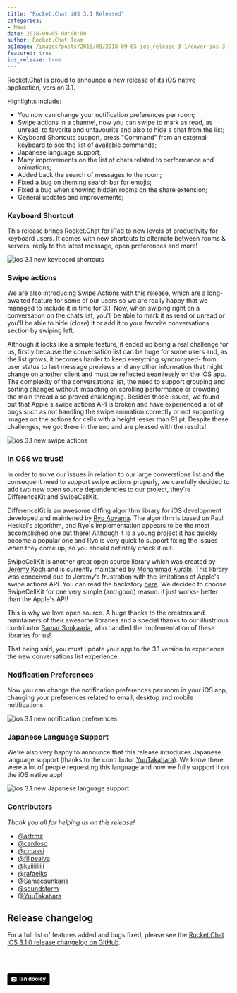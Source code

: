 ```yaml
---
title: "Rocket.Chat iOS 3.1 Released"
categories:
- News
date: 2018-09-05 08:00:00
author: Rocket.Chat Team
bgImage: /images/posts/2018/09/2018-09-05-ios_release-3-1/cover-ios-3-1.jpg
featured: true
ios_release: true
---
```


Rocket.Chat is proud to announce a new release of its iOS native application, version 3.1.

Highlights include:

- You now can change your notification preferences per room;
- Swipe actions in a channel, now you can swipe to mark as read, as unread, to favorite and unfavourite and also to hide a chat from the list;
- Keyboard Shortcuts support, press "Command" from an external keyboard to see the list of available commands;
- Japanese language support;
- Many improvements on the list of chats related to performance and animations;
- Added back the search of messages to the room;
- Fixed a bug on theming search bar for emojis;
- Fixed a bug when showing hidden rooms on the share extension;
- General updates and improvements;

### Keyboard Shortcut

This release brings Rocket.Chat for iPad to new levels of productivity for keyboard users. It comes with new shortcuts to alternate between rooms & servers, reply to the latest message, open preferences and more!

<img alt="ios 3.1 new keyboard shortcuts" src="/images/posts/2018/09/2018-09-05-ios_release-3-1/rc-ipad- shortcuts-light.png"/>

### Swipe actions

We are also introducing Swipe Actions with this release, which are a long-awaited feature for some of our users so we are really happy that we managed to include it in time for 3.1.
Now, when swiping right on a conversation on the chats list, you'll be able to mark it as read or unread or you'll be able to hide (close)
it or add it to your favorite conversations section by swiping left.

Although it looks like a simple feature, it ended up being a real challenge for us, firstly because the conversation list can be huge for some users and, as the list grows, it becomes harder to keep everything syncronyzed- from user status to last message previews and any other information that might change on another client and must be reflected seamlessly on the iOS app.
The complexity of the conversations list, the need to support grouping and sorting changes without impacting on scrolling performance or crowding the main thread also proved challenging. Besides those issues, we found out that Apple's swipe actions API is broken and have experienced a lot of bugs such as not handling the swipe animation correctly or not supporting images on the actions for cells with a height lesser than 91 pt.
Despite these challenges, we got there in the end and are pleased with the results!

<img alt="ios 3.1 new swipe actions" src="/images/posts/2018/09/2018-09-05-ios_release-3-1/cropped-swipe-action.png" />

### In OSS we trust!

In order to solve our issues in relation to our large converstions list and the consequent need to support swipe actions properly, we carefully decided to add two new open source dependencies to our project, they're DifferenceKit and SwipeCellKit.

DifferenceKit is an awesome diffing algorithm library for iOS development developed and maintened by [Ryo Aoyama](https://github.com/ra1028).
The algorithm is based on Paul Heckel's algorithm, and Ryo's implementation appears to be the most accomplished one out there!
Although it is a young project it has quickly become a popular one and Ryo is very quick to support fixing the issues when they come up, so you should defintely check it out.

SwipeCellKit is another great open source library which was created by [Jeremy Koch](https://github.com/jerkoch) and is currently maintained by [Mohammad Kurabi](https://github.com/kurabi).
This library was conceived due to Jeremy's frustration with the limitations of Apple's swipe actions API. You can read the backstory [here](https://jerkoch.com/2017/02/07/swiper-no-swiping.html).
We decided to choose SwipeCellKit for one very simple (and good) reason: it just works- better than the Apple's API!

This is why we love open source. A huge thanks to the creators and maintainers of their awesome libraries and a special thanks to our illustrious contributor [Samar Sunkaaria](https://github.com/Sameesunkaria), who handled the implementation of these libraries for us!

That being said, you must update your app to the 3.1 version to experience the new conversations list experience.

### Notification Preferences

Now you can change the notification preferences per room in your iOS app, changing your preferences related to email, desktop and mobile notifications.

<img alt="ios 3.1 new notification preferences" src="/images/posts/2018/09/2018-09-05-ios_release-3-1/notification-prefs.png" />

### Japanese Language Support

We're also very happy to announce that this release introduces Japanese language support (thanks to the contributor [YuuTakahara](https://github.com/YuuTakahara)). We know there were a lot of people requesting this language and now we fully support it on the iOS native app!

<img alt="ios 3.1 new Japanese language support" src="/images/posts/2018/09/2018-09-05-ios_release-3-1/japanese-lang-support.png" />

### Contributors

_Thank you all for helping us on this release!_

* [@artrmz](https://github.com/artrmz)
* [@cardoso](https://github.com/cardoso)
* [@cmassi](https://github.com/cmassi)
* [@filipealva](https://github.com/filipealva)
* [@kaiiiiiiiii](https://github.com/kaiiiiiiiii)
* [@rafaelks](https://github.com/rafaelks)
* [@Sameesunkaria](https://github.com/Sameesunkaria)
* [@soundstorm](https://github.com/soundstorm)
* [@YuuTakahara](https://github.com/YuuTakahara)

## Release changelog

For a full list of features added and bugs fixed, please see the [Rocket.Chat iOS 3.1.0 release changelog on GitHub](https://github.com/RocketChat/Rocket.Chat.iOS/releases/tag/v3.1.0).

<br/>
<br/>

<a style="background-color:black;color:white;text-decoration:none;padding:4px 6px;font-family:-apple-system, BlinkMacSystemFont, &quot;San Francisco&quot;, &quot;Helvetica Neue&quot;, Helvetica, Ubuntu, Roboto, Noto, &quot;Segoe UI&quot;, Arial, sans-serif;font-size:12px;font-weight:bold;line-height:1.2;display:inline-block;border-radius:3px" href="https://unsplash.com/@nativemello?utm_medium=referral&amp;utm_campaign=photographer-credit&amp;utm_content=creditBadge" target="_blank" rel="noopener noreferrer" title="Download free do whatever you want high-resolution photos from ian dooley"><span style="display:inline-block;padding:2px 3px"><svg xmlns="http://www.w3.org/2000/svg" style="height:12px;width:auto;position:relative;vertical-align:middle;top:-1px;fill:white" viewBox="0 0 32 32"><title>unsplash-logo</title><path d="M20.8 18.1c0 2.7-2.2 4.8-4.8 4.8s-4.8-2.1-4.8-4.8c0-2.7 2.2-4.8 4.8-4.8 2.7.1 4.8 2.2 4.8 4.8zm11.2-7.4v14.9c0 2.3-1.9 4.3-4.3 4.3h-23.4c-2.4 0-4.3-1.9-4.3-4.3v-15c0-2.3 1.9-4.3 4.3-4.3h3.7l.8-2.3c.4-1.1 1.7-2 2.9-2h8.6c1.2 0 2.5.9 2.9 2l.8 2.4h3.7c2.4 0 4.3 1.9 4.3 4.3zm-8.6 7.5c0-4.1-3.3-7.5-7.5-7.5-4.1 0-7.5 3.4-7.5 7.5s3.3 7.5 7.5 7.5c4.2-.1 7.5-3.4 7.5-7.5z"></path></svg></span><span style="display:inline-block;padding:2px 3px">ian dooley</span></a>
